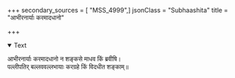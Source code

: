 +++
secondary_sources = [ "MSS_4999",]
jsonClass = "Subhaashita"
title = "आभीरनार्याः करमादधानो"

+++

<details open><summary>Text</summary>

आभीरनार्याः करमादधानो न शङ्कसे माधव किं ब्रवीषि।  
पल्लीपतिर् बल्लववल्लभायाः करग्रहे किं विदधीत शङ्काम्॥
</details>
